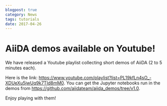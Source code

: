```yaml
---
blogpost: true
category: News
tags: tutorials
date: 2017-04-26
---
```


# AiiDA demos available on Youtube!

We have released a Youtube playlist collecting short demos of AiiDA (2 to 5 minutes each).

Here is the link: <https://www.youtube.com/playlist?list=PL19kfLn4sO_-XDUeXu5jwUq9k7TId8mM0>.
You can get the Jupyter notebooks run in the demos from <https://github.com/aiidateam/aiida_demos/tree/v1.0>.

Enjoy playing with them!
